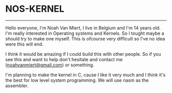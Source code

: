 # NOS-KERNEL
---

Hello everyone, I'm Noah Van Miert, I live in Belgium and I'm 14 years old.
I'm really interested in Operating systems and Kernels. So I tought maybe a 
should try to make one myself. This is ofcourse very difficult
so I've no idea were this will end.

I think it would be amazing if I could build this with other people. So if you
see this and want to help don't hesitate and contact me (noahvanmiert@gmail.com) 
or something.

I'm planning to make the kernel in C, cause I like it very much and I think it's 
the best for low level system programming. We will use nasm as the assembler.
